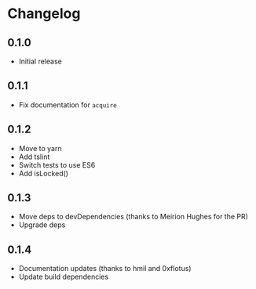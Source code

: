 # Changelog

## 0.1.0

 * Initial release

## 0.1.1

 * Fix documentation for `acquire`

## 0.1.2

 * Move to yarn
 * Add tslint
 * Switch tests to use ES6
 * Add isLocked()

## 0.1.3

 * Move deps to devDependencies (thanks to Meirion Hughes for the PR)
 * Upgrade deps

## 0.1.4

 * Documentation updates (thanks to hmil and 0xflotus)
 * Update build dependencies
